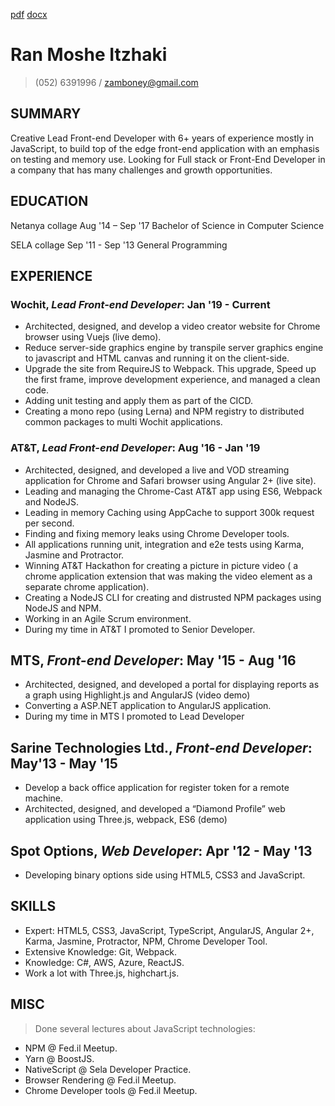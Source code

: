 

[pdf](https://zamboney.github.io/CV/Ran%20Itzhaki%20CV.pdf) [docx](https://zamboney.github.io/CV/Ran%20Itzhaki%20CV.docx)


# Ran Moshe Itzhaki

> (052) 6391996 / zamboney@gmail.com

## SUMMARY

Creative Lead Front-end Developer with 6+ years of experience mostly in JavaScript, to build top of the edge front-end application with an emphasis on testing and memory use. Looking for Full stack or Front-End Developer in a company that has many challenges and growth opportunities.

## EDUCATION

Netanya collage Aug '14 – Sep '17
Bachelor of Science in Computer Science

SELA collage Sep '11 - Sep '13
General Programming

## EXPERIENCE

### **Wochit**, *Lead Front-end Developer*: Jan '19 - Current

* Architected, designed, and develop a video creator website for Chrome browser using Vuejs (live demo).
* Reduce server-side graphics engine by transpile server graphics engine to javascript and HTML canvas and running it on the client-side.
* Upgrade the site from RequireJS to Webpack. This upgrade, Speed up the first frame, improve development experience, and managed a clean code.
* Adding unit testing and apply them as part of the CICD.
* Creating a mono repo (using Lerna) and NPM registry to distributed common packages to multi Wochit applications.

### **AT&T**, *Lead Front-end Developer*: Aug '16 - Jan '19

* Architected, designed, and developed a live and VOD streaming application for Chrome and Safari browser using Angular 2+ (live site).
* Leading and managing the Chrome-Cast AT&T app using ES6, Webpack and NodeJS.
* Leading in memory Caching using AppCache to support 300k request per second.
* Finding and fixing memory leaks using Chrome Developer tools.
* All applications running unit, integration and e2e tests using Karma, Jasmine and Protractor.
* Winning AT&T Hackathon for creating a picture in picture video ( a chrome application extension that was making the video element as a separate chrome application).
* Creating a NodeJS CLI for creating and distrusted NPM packages using NodeJS and NPM.
* Working in an Agile Scrum environment.
* During my time in AT&T I promoted to Senior Developer.

## **MTS**, *Front-end Developer*: May '15 - Aug '16

* Architected, designed, and developed a portal for displaying reports as a graph using Highlight.js and AngularJS (video demo)
* Converting a ASP.NET application to AngularJS application.
* During my time in MTS I promoted to Lead Developer

## **Sarine Technologies Ltd.**, *Front-end Developer*: May'13 - May '15

* Develop a back office application for register token for a remote machine.
* Architected, designed, and developed a “Diamond Profile”  web application using Three.js, webpack, ES6 (demo)

## **Spot Options**, *Web Developer*: Apr '12 - May '13

* Developing binary options side using HTML5, CSS3 and JavaScript.

## SKILLS

* Expert: HTML5, CSS3, JavaScript, TypeScript, AngularJS, Angular 2+, Karma, Jasmine, Protractor, NPM, Chrome Developer Tool.
* Extensive Knowledge: Git, Webpack.
* Knowledge: C#, AWS, Azure, ReactJS.
* Work a lot with Three.js, highchart.js.

## MISC

> Done several lectures about JavaScript technologies:

* NPM @ Fed.il Meetup.
* Yarn @ BoostJS.
* NativeScript @ Sela Developer Practice.
* Browser Rendering @ Fed.il Meetup.
* Chrome Developer tools @ Fed.il Meetup.
